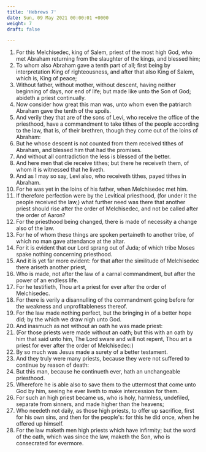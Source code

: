```yaml
---
title: 'Hebrews 7'
date: Sun, 09 May 2021 00:00:01 +0000
weight: 7
draft: false
  
---
```


1. For this Melchisedec, king of Salem, priest of the most high God, who met Abraham returning from the slaughter of the kings, and blessed him;
2. To whom also Abraham gave a tenth part of all; first being by interpretation King of righteousness, and after that also King of Salem, which is, King of peace;
3. Without father, without mother, without descent, having neither beginning of days, nor end of life; but made like unto the Son of God; abideth a priest continually.
4. Now consider how great this man was, unto whom even the patriarch Abraham gave the tenth of the spoils.
5. And verily they that are of the sons of Levi, who receive the office of the priesthood, have a commandment to take tithes of the people according to the law, that is, of their brethren, though they come out of the loins of Abraham:
6. But he whose descent is not counted from them received tithes of Abraham, and blessed him that had the promises.
7. And without all contradiction the less is blessed of the better.
8. And here men that die receive tithes; but there he receiveth them, of whom it is witnessed that he liveth.
9. And as I may so say, Levi also, who receiveth tithes, payed tithes in Abraham.
10. For he was yet in the loins of his father, when Melchisedec met him.
11. If therefore perfection were by the Levitical priesthood, (for under it the people received the law,) what further need was there that another priest should rise after the order of Melchisedec, and not be called after the order of Aaron?
12. For the priesthood being changed, there is made of necessity a change also of the law.
13. For he of whom these things are spoken pertaineth to another tribe, of which no man gave attendance at the altar.
14. For it is evident that our Lord sprang out of Juda; of which tribe Moses spake nothing concerning priesthood.
15. And it is yet far more evident: for that after the similitude of Melchisedec there ariseth another priest,
16. Who is made, not after the law of a carnal commandment, but after the power of an endless life.
17. For he testifieth, Thou art a priest for ever after the order of Melchisedec.
18. For there is verily a disannulling of the commandment going before for the weakness and unprofitableness thereof.
19. For the law made nothing perfect, but the bringing in of a better hope did; by the which we draw nigh unto God.
20. And inasmuch as not without an oath he was made priest:
21. (For those priests were made without an oath; but this with an oath by him that said unto him, The Lord sware and will not repent, Thou art a priest for ever after the order of Melchisedec:)
22. By so much was Jesus made a surety of a better testament.
23. And they truly were many priests, because they were not suffered to continue by reason of death:
24. But this man, because he continueth ever, hath an unchangeable priesthood.
25. Wherefore he is able also to save them to the uttermost that come unto God by him, seeing he ever liveth to make intercession for them.
26. For such an high priest became us, who is holy, harmless, undefiled, separate from sinners, and made higher than the heavens;
27. Who needeth not daily, as those high priests, to offer up sacrifice, first for his own sins, and then for the people's: for this he did once, when he offered up himself.
28. For the law maketh men high priests which have infirmity; but the word of the oath, which was since the law, maketh the Son, who is consecrated for evermore.

